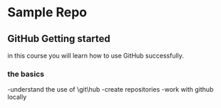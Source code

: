 # Sample Repo
## GitHub Getting started
in this course you will learn how to use GitHub successfully.
### the basics
-understand the use of \git\hub
-create repositories
-work with github locally
